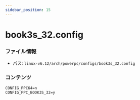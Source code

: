 ```yaml
---
sidebar_position: 15
---
```

# book3s_32.config

### ファイル情報

- パス: `linux-v6.12/arch/powerpc/configs/book3s_32.config`

### コンテンツ

```config
CONFIG_PPC64=n
CONFIG_PPC_BOOK3S_32=y

```
